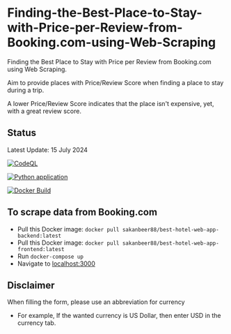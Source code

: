 # Finding-the-Best-Place-to-Stay-with-Price-per-Review-from-Booking.com-using-Web-Scraping
Finding the Best Place to Stay with Price per Review from Booking.com using Web Scraping.  

Aim to provide places with Price/Review Score when finding a place to stay during a trip.  

A lower Price/Review Score indicates that the place isn't expensive, yet, with a great review score.   

## Status
Latest Update: 15 July 2024

[![CodeQL](https://github.com/sakan811/Find-the-Best-Place-to-Stay-with-Price-per-Review/actions/workflows/codeql.yml/badge.svg)](https://github.com/sakan811/Find-the-Best-Place-to-Stay-with-Price-per-Review/actions/workflows/codeql.yml)  

[![Python application](https://github.com/sakan811/Find-the-Best-Place-to-Stay-with-Price-per-Review/actions/workflows/python-app.yml/badge.svg)](https://github.com/sakan811/Find-the-Best-Place-to-Stay-with-Price-per-Review/actions/workflows/python-app.yml)

[![Docker Build](https://github.com/sakan811/Find-the-Best-Place-to-Stay-with-Price-per-Review/actions/workflows/docker-build.yml/badge.svg)](https://github.com/sakan811/Find-the-Best-Place-to-Stay-with-Price-per-Review/actions/workflows/docker-build.yml)

## To scrape data from Booking.com
- Pull this Docker image: ```docker pull sakanbeer88/best-hotel-web-app-backend:latest```
- Pull this Docker image: ```docker pull sakanbeer88/best-hotel-web-app-frontend:latest```
- Run ```docker-compose up```
- Navigate to [localhost:3000](http://localhost:3000)

## Disclaimer
When filling the form, please use an abbreviation for currency
- For example, If the wanted currency is US Dollar, then enter USD in the currency tab.